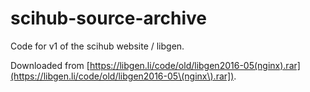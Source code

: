 scihub-source-archive
=====================

Code for v1 of the scihub website / libgen.

Downloaded from [https://libgen.li/code/old/libgen2016-05(nginx).rar](https://libgen.li/code/old/libgen2016-05\(nginx\).rar]).
